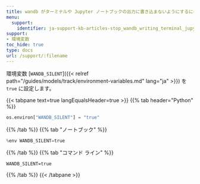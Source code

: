 ```yaml
---
title: wandb がターミナルや Jupyter ノートブックの出力に書き込まないようにするにはどうすればよいですか？
menu:
  support:
    identifier: ja-support-kb-articles-stop_wandb_writing_terminal_jupyter_notebook_output
support:
- 環境変数
toc_hide: true
type: docs
url: /support/:filename
---
```


環境変数 [`WANDB_SILENT`]({{< relref path="/guides/models/track/environment-variables.md" lang="ja" >}}) を `true` に設定します。

{{< tabpane text=true langEqualsHeader=true >}}
  {{% tab header="Python" %}}
```python
os.environ["WANDB_SILENT"] = "true"
```
  {{% /tab %}}
  {{% tab "ノートブック" %}}
```python
%env WANDB_SILENT=true
```
  {{% /tab %}}
  {{% tab "コマンド ライン" %}}
```shell
WANDB_SILENT=true
```
  {{% /tab %}}
{{< /tabpane >}}